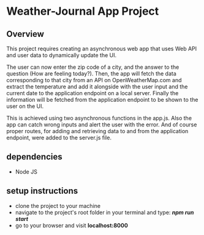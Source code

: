 # Weather-Journal App Project

## Overview
This project requires creating an asynchronous web app that uses Web API and user data to dynamically update the UI.

The user can now enter the zip code of a city, and the answer to the question (How are feeling today?). Then, the app will fetch the data corresponding to that city from an API on OpenWeatherMap.com and extract the temperature and add it alongside with the user input and the current date to the application endpoint on a local server.
Finally the information will be fetched from the application endpoint to be shown to the user on the UI.

This is achieved using two asynchronous functions in the app.js. Also the app can catch wrong inputs and alert the user with the error. And of course proper routes, for adding and retrieving data to and from the application endpoint, were added to the server.js file.


## dependencies
- Node JS

## setup instructions
- clone the project to your machine
- navigate to the project's root folder in your terminal and type: ***npm run start***
- go to your browser and visit **localhost:8000**